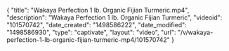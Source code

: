 {
    "title": "Wakaya Perfection 1 lb. Organic Fijian Turmeric.mp4",
    "description": "Wakaya Perfection 1 lb. Organic Fijian Turmeric",
    "videoid": "101570742",
    "date_created": "1498586222",
    "date_modified": "1498586930",
    "type": "captivate",
    "layout": "video",
    "url": "\/v\/wakaya-perfection-1-lb-organic-fijian-turmeric-mp4\/101570742"
}